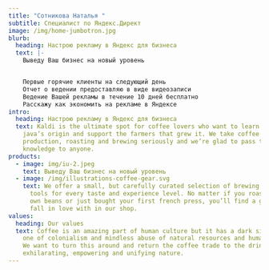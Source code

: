 ```yaml
---
title: "Сотникова Наталья "
subtitle: Специалист по Яндекс.Директ
image: /img/home-jumbotron.jpg
blurb:
  heading: Настрою рекламу в Яндекс для бизнеса
  text: |-
    Выведу Ваш бизнес на новый уровень


    Первые горячие клиенты на следующий день
    Отчет о ведении предоставляю в виде видеозаписи
    Ведение Вашей рекламы в течение 10 дней бесплатно
    Расскажу как экономить на рекламе в Яндексе
intro:
  heading: Настрою рекламу в Яндекс для бизнеса
  text: Kaldi is the ultimate spot for coffee lovers who want to learn about their
    java’s origin and support the farmers that grew it. We take coffee
    production, roasting and brewing seriously and we’re glad to pass that
    knowledge to anyone.
products:
  - image: img/iu-2.jpeg
    text: Выведу Ваш бизнес на новый уровень
  - image: /img/illustrations-coffee-gear.svg
    text: We offer a small, but carefully curated selection of brewing gear and
      tools for every taste and experience level. No matter if you roast your
      own beans or just bought your first french press, you’ll find a gadget to
      fall in love with in our shop.
values:
  heading: Our values
  text: Coffee is an amazing part of human culture but it has a dark side too –
    one of colonialism and mindless abuse of natural resources and human lives.
    We want to turn this around and return the coffee trade to the drink’s
    exhilarating, empowering and unifying nature.
---
```

